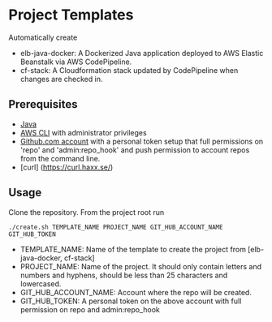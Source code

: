 # Project Templates

Automatically create 

* elb-java-docker: A Dockerized Java application deployed to AWS Elastic Beanstalk via AWS CodePipeline.
* cf-stack: A Cloudformation stack updated by CodePipeline when changes are checked in.

## Prerequisites

* [Java](https://www.java.com/en/download/help/download_options.xml)
* [AWS CLI](https://docs.aws.amazon.com/cli/latest/userguide/installing.html) with administrator privileges
* [Github.com account](https://github.com) with a personal token setup that full permissions on 'repo' and 'admin:repo_hook' and push permission to account repos from the command line.
* [curl] (https://curl.haxx.se/)
 	 

## Usage

Clone the repository. From the project root run

	./create.sh TEMPLATE_NAME PROJECT_NAME GIT_HUB_ACCOUNT_NAME GIT_HUB_TOKEN
 
 * TEMPLATE_NAME: Name of the template to create the project from \[elb-java-docker, cf-stack\]
 * PROJECT_NAME: Name of the project. It should only contain letters and numbers and hyphens, should be less than 25 characters and lowercased.
 * GIT_HUB_ACCOUNT_NAME: Account where the repo will be created.
 * GIT_HUB_TOKEN: A personal token on the above account with full permission on repo and admin:repo_hook
